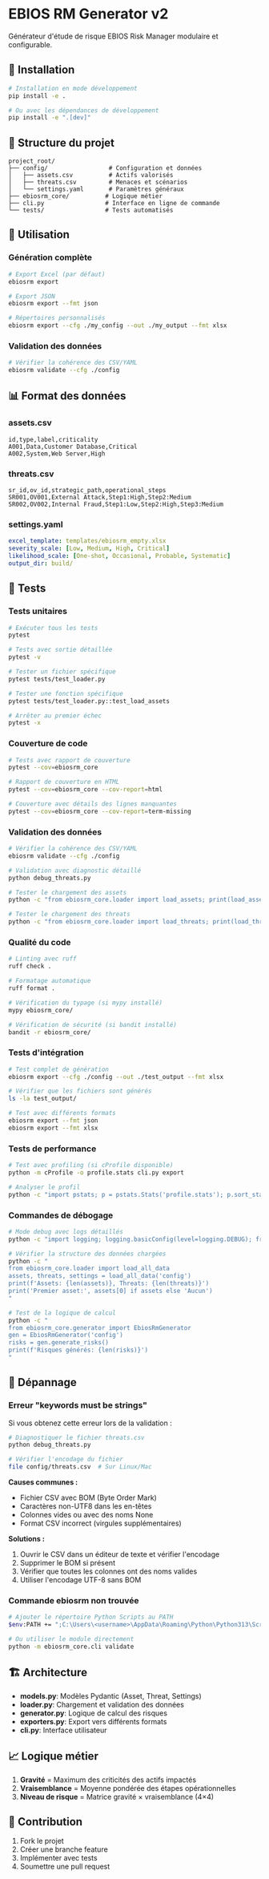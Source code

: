 # EBIOS RM Generator v2

Générateur d'étude de risque EBIOS Risk Manager modulaire et configurable.

## 🚀 Installation

```bash
# Installation en mode développement
pip install -e .

# Ou avec les dépendances de développement
pip install -e ".[dev]"
```

## 📁 Structure du projet

```
project_root/
├── config/                 # Configuration et données
│   ├── assets.csv          # Actifs valorisés
│   ├── threats.csv         # Menaces et scénarios
│   └── settings.yaml       # Paramètres généraux
├── ebiosrm_core/          # Logique métier
├── cli.py                 # Interface en ligne de commande
└── tests/                 # Tests automatisés
```

## 🔧 Utilisation

### Génération complète

```bash
# Export Excel (par défaut)
ebiosrm export

# Export JSON
ebiosrm export --fmt json

# Répertoires personnalisés
ebiosrm export --cfg ./my_config --out ./my_output --fmt xlsx
```

### Validation des données

```bash
# Vérifier la cohérence des CSV/YAML
ebiosrm validate --cfg ./config
```

## 📊 Format des données

### assets.csv
```csv
id,type,label,criticality
A001,Data,Customer Database,Critical
A002,System,Web Server,High
```

### threats.csv
```csv
sr_id,ov_id,strategic_path,operational_steps
SR001,OV001,External Attack,Step1:High,Step2:Medium
SR002,OV002,Internal Fraud,Step1:Low,Step2:High,Step3:Medium
```

### settings.yaml
```yaml
excel_template: templates/ebiosrm_empty.xlsx
severity_scale: [Low, Medium, High, Critical]
likelihood_scale: [One-shot, Occasional, Probable, Systematic]
output_dir: build/
```

## 🧪 Tests

### Tests unitaires
```bash
# Exécuter tous les tests
pytest

# Tests avec sortie détaillée
pytest -v

# Tester un fichier spécifique
pytest tests/test_loader.py

# Tester une fonction spécifique
pytest tests/test_loader.py::test_load_assets

# Arrêter au premier échec
pytest -x
```

### Couverture de code
```bash
# Tests avec rapport de couverture
pytest --cov=ebiosrm_core

# Rapport de couverture en HTML
pytest --cov=ebiosrm_core --cov-report=html

# Couverture avec détails des lignes manquantes
pytest --cov=ebiosrm_core --cov-report=term-missing
```

### Validation des données
```bash
# Vérifier la cohérence des CSV/YAML
ebiosrm validate --cfg ./config

# Validation avec diagnostic détaillé
python debug_threats.py

# Tester le chargement des assets
python -c "from ebiosrm_core.loader import load_assets; print(load_assets('config/assets.csv'))"

# Tester le chargement des threats
python -c "from ebiosrm_core.loader import load_threats; print(load_threats('config/threats.csv'))"
```

### Qualité du code
```bash
# Linting avec ruff
ruff check .

# Formatage automatique
ruff format .

# Vérification du typage (si mypy installé)
mypy ebiosrm_core/

# Vérification de sécurité (si bandit installé)
bandit -r ebiosrm_core/
```

### Tests d'intégration
```bash
# Test complet de génération
ebiosrm export --cfg ./config --out ./test_output --fmt xlsx

# Vérifier que les fichiers sont générés
ls -la test_output/

# Test avec différents formats
ebiosrm export --fmt json
ebiosrm export --fmt xlsx
```

### Tests de performance
```bash
# Test avec profiling (si cProfile disponible)
python -m cProfile -o profile.stats cli.py export

# Analyser le profil
python -c "import pstats; p = pstats.Stats('profile.stats'); p.sort_stats('cumulative').print_stats(10)"
```

### Commandes de débogage
```bash
# Mode debug avec logs détaillés
python -c "import logging; logging.basicConfig(level=logging.DEBUG); from ebiosrm_core.cli import main; main()"

# Vérifier la structure des données chargées
python -c "
from ebiosrm_core.loader import load_all_data
assets, threats, settings = load_all_data('config')
print(f'Assets: {len(assets)}, Threats: {len(threats)}')
print('Premier asset:', assets[0] if assets else 'Aucun')
"

# Test de la logique de calcul
python -c "
from ebiosrm_core.generator import EbiosRmGenerator
gen = EbiosRmGenerator('config')
risks = gen.generate_risks()
print(f'Risques générés: {len(risks)}')
"
```

## 🐛 Dépannage

### Erreur "keywords must be strings"

Si vous obtenez cette erreur lors de la validation :

```bash
# Diagnostiquer le fichier threats.csv
python debug_threats.py

# Vérifier l'encodage du fichier
file config/threats.csv  # Sur Linux/Mac
```

**Causes communes :**
- Fichier CSV avec BOM (Byte Order Mark)
- Caractères non-UTF8 dans les en-têtes
- Colonnes vides ou avec des noms None
- Format CSV incorrect (virgules supplémentaires)

**Solutions :**
1. Ouvrir le CSV dans un éditeur de texte et vérifier l'encodage
2. Supprimer le BOM si présent
3. Vérifier que toutes les colonnes ont des noms valides
4. Utiliser l'encodage UTF-8 sans BOM

### Commande ebiosrm non trouvée

```bash
# Ajouter le répertoire Python Scripts au PATH
$env:PATH += ";C:\Users\<username>\AppData\Roaming\Python\Python313\Scripts"

# Ou utiliser le module directement
python -m ebiosrm_core.cli validate
```

## 🏗️ Architecture

- **models.py**: Modèles Pydantic (Asset, Threat, Settings)
- **loader.py**: Chargement et validation des données
- **generator.py**: Logique de calcul des risques
- **exporters.py**: Export vers différents formats
- **cli.py**: Interface utilisateur

## 📈 Logique métier

1. **Gravité** = Maximum des criticités des actifs impactés
2. **Vraisemblance** = Moyenne pondérée des étapes opérationnelles
3. **Niveau de risque** = Matrice gravité × vraisemblance (4×4)

## 🤝 Contribution

1. Fork le projet
2. Créer une branche feature
3. Implémenter avec tests
4. Soumettre une pull request
